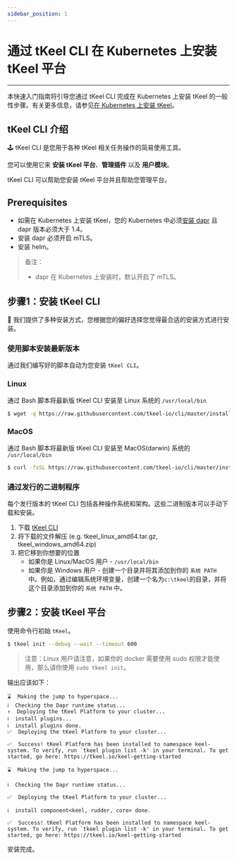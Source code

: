 ```yaml
---
sidebar_position: 1
---
```


# 通过 tKeel CLI 在 Kubernetes 上安装 tKeel 平台

-----

本快速入门指南将引导您通过 tKeel CLI 完成在 Kubernetes 上安装 tKeel 的一般性步骤。有关更多信息，请参见[在 Kubernetes 上安装 tKeel](../installation/install-tkeel-in-k8s.md)。

## tKeel CLI 介绍

🕹️ tKeel CLI 是您用于各种 tKeel 相关任务操作的简易使用工具。

您可以使用它来 **安装 tKeel 平台**、**管理插件** 以及 **用户模块**。

tKeel CLI 可以帮助您安装 tKeel 平台并且帮助您管理平台。

## Prerequisites

* 如需在 Kubernetes 上安装 tKeel，您的 Kubernetes 中必须[安装 dapr](https://docs.dapr.io/operations/hosting/kubernetes/kubernetes-deploy) 且 dapr 版本必须大于 1.4。
* 安装 dapr 必须开启 mTLS。
* 安装 helm。

> 备注：
> * dapr 在 Kubernetes 上安装时，默认开启了 mTLS。

## 步骤1：安装 tKeel CLI

🔧 我们提供了多种安装方式，您根据您的偏好选择您觉得最合适的安装方式进行安装。

### 使用脚本安装最新版本

通过我们编写好的脚本自动为您安装 `tKeel CLI`。

### Linux

通过 Bash 脚本将最新版 tKeel CLI 安装至 Linux 系统的 `/usr/local/bin`

```bash
$ wget -q https://raw.githubusercontent.com/tkeel-io/cli/master/install/install.sh -O - | /bin/bash
```

### MacOS

通过 Bash 脚本将最新版 tKeel CLI 安装至 MacOS(darwin) 系统的 `/usr/local/bin`

```bash
$ curl -fsSL https://raw.githubusercontent.com/tkeel-io/cli/master/install/install.sh | /bin/bash
```

### 通过发行的二进制程序

每个发行版本的 tKeel CLI 包括各种操作系统和架构。这些二进制版本可以手动下载和安装。

1. 下载 [tKeel CLI](https://github.com/tkeel-io/cli/releases)
2. 将下载的文件解压 (e.g. tkeel_linux_amd64.tar.gz, tkeel_windows_amd64.zip)
3. 把它移到你想要的位置
    * 如果你是 Linux/MacOS 用户 - `/usr/local/bin`
    * 如果你是 Windows 用户 - 创建一个目录并将其添加到你的 `系统 PATH `中。例如，通过编辑系统环境变量，创建一个名为`c:\tkeel`的目录，并将这个目录添加到你的 `系统 PATH` 中。

## 步骤2：安装 tKeel 平台

使用命令行初始 `tKeel`。

```bash
$ tkeel init --debug --wait --timeout 600
```

> 注意：Linux 用户请注意，如果你的 docker 需要使用 sudo 权限才能使用，那么请你使用 `sudo tkeel init`。

输出应该如下：
```
⌛  Making the jump to hyperspace...
ℹ️  Checking the Dapr runtime status...
↑  Deploying the tKeel Platform to your cluster... 
ℹ️  install plugins...                                                        
ℹ️  install plugins done.                                                                                 
✅  Deploying the tKeel Platform to your cluster...
                                               
✅  Success! tKeel Platform has been installed to namespace keel-system. To verify, run `tkeel plugin list -k' in your terminal. To get started, go here: https://tkeel.io/keel-getting-started
```

```
⌛  Making the jump to hyperspace...

ℹ️  Checking the Dapr runtime status...

✅  Deploying the tKeel Platform to your cluster...

ℹ️  install component<keel, rudder, core> done.

✅  Success! tKeel Platform has been installed to namespace keel-system. To verify, run `tkeel plugin list -k' in your terminal. To get started, go here: https://tkeel.io/keel-getting-started
```

安装完成。